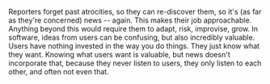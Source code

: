 Reporters forget past atrocities, so they can re-discover them, so it's (as far as they're concerned) news -- again. This makes their job approachable. Anything beyond this would require them to adapt, risk, improvise, grow. In software, ideas from users can be confusing, but also incredibly valuable. Users have nothing invested in the way you do things. They just know what they want. Knowing what users want is valuable, but news doesn't incorporate that, because they never listen to users, they only listen to each other, and often not even that.
